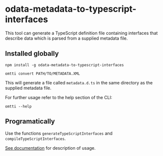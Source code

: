 # odata-metadata-to-typescript-interfaces

This tool can generate a TypeScript definition file containing interfaces that describe data which is parsed from a supplied metadata file.

## Installed globally

```
npm install -g odata-metadata-to-typescript-interfaces

omtti convert PATH/TO/METADATA.XML
```

This will generate a file called `metadata.d.ts` in the same directory as the supplied metadata file.

For further usage refer to the help section of the CLI:

```
omtti --help
```

## Programatically

Use the functions `generateTypeScriptInterfaces` and `compileTypeScriptInterfaces`.

[See documentation](https://krlwlfrt.github.io/odata-metadata-to-typescript-interfaces/) for description of usage.  